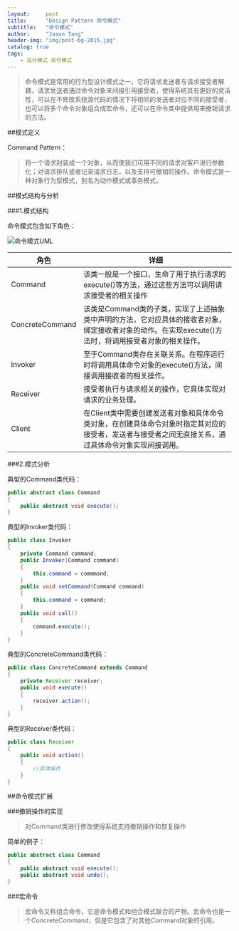 ```yaml
---
layout:     post
title:      "Design Pattern 命令模式"
subtitle:   "命令模式"
author:     "Jason Tang"
header-img: "img/post-bg-2015.jpg"
catalog: true
tags:
    - 设计模式 命令模式 
---
```



> 命令模式是常用的行为型设计模式之一，它将请求发送者与请求接受者解耦，请求发送者通过命令对象来间接引用接受者，使得系统具有更好的灵活性，可以在不修改系统源代码的情况下将相同的发送者对应不同的接受者，也可以将多个命令对象组合成宏命令，还可以在命令类中提供用来撤销请求的方法。

##模式定义

Command Pattern：

> 将一个请求封装成一个对象，从而使我们可用不同的请求对客户进行参数化；对请求排队或者记录请求日志，以及支持可撤销的操作。命令模式是一种对象行为型模式，别名为动作模式或事务模式。

##模式结构与分析

###1.模式结构

命令模式包含如下角色：

![命令模式UML][1]

|角色|详细|
|--|--|
|Command|该类一般是一个接口，生命了用于执行请求的execute()等方法，通过这些方法可以调用请求接受者的相关操作|
|ConcreteCommand|该类是Command类的子类，实现了上述抽象类中声明的方法，它对应具体的接收者对象，绑定接收者对象的动作。在实现execute()方法时，将调用接受者对象的相关操作。
|Invoker|至于Command类存在关联关系。在程序运行时将调用具体命令对象的execute()方法，间接调用接收者的相关操作。|
|Receiver|接受者执行与请求相关的操作，它具体实现对请求的业务处理。|
|Client|在Client类中需要创建发送者对象和具体命令类对象，在创建具体命令对象时指定其对应的接受者，发送者与接受者之间无直接关系，通过具体命令对象实现间接调用。|


###2.模式分析

典型的Command类代码：

```java
public abstract class Command
{
    public abstract void execute();
}
```

典型的Invoker类代码：

```java
public class Invoker
{
    private Command command;
    public Invoker(Command command)
    {
        this.command = commmand;
    }
    public void setCommand(Command command)
    {
        this.command = command;
    }
    public void call()
    {
        command.execute();
    }
}
```

典型的ConcreteCommand类代码：

```java
public class ConcreteCommand extends Command
{
    private Receiver receiver;
    public void execute()
    {
        receiver.action();
    }
}
```

典型的Receiver类代码：

```java
public class Receiver
{
    public void action()
    {
        //具体操作
    }
}
```

##命令模式扩展

###撤销操作的实现

> 对Command类进行修改使得系统支持撤销操作和恢复操作

简单的例子：

```java
public abstract class Command
{
    public abstract void execute();
    public abstract void undo();
}
```

###宏命令

> 宏命令又称组合命令，它是命令模式和组合模式联合的产物。宏命令也是一个ConcreteCommand，但是它包含了对其他Command对象的引用。


  [1]: http://i2.piimg.com/e4705e901fadfb2e.png
